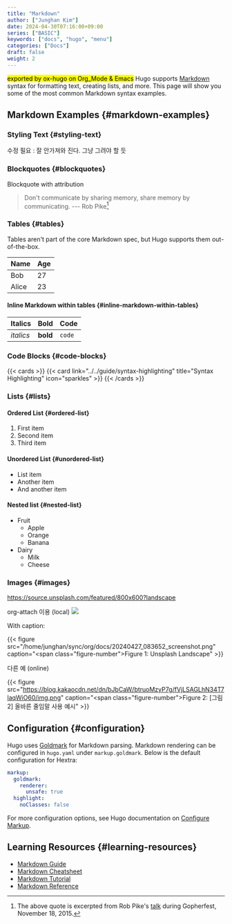 ```yaml
---
title: "Markdown"
author: ["Junghan Kim"]
date: 2024-04-30T07:16:00+09:00
series: ["BASIC"]
keywords: ["docs", "hugo", "menu"]
categories: ["Docs"]
draft: false
weight: 2
---
```


<mark>exported by ox-hugo on Org_Mode &amp; Emacs</mark> Hugo supports [Markdown](https://en.wikipedia.org/wiki/Markdown) syntax for formatting text, creating lists, and more. This page will show you some of the most common Markdown syntax examples.

<!--more-->


## Markdown Examples {#markdown-examples}


### Styling Text {#styling-text}

수정 필요 : 잘 안가져와 진다. 그냥 그려야 할 듯


### Blockquotes {#blockquotes}

Blockquote with attribution

> Don't communicate by sharing memory, share memory by communicating. --- Rob Pike[^fn:1]


### Tables {#tables}

Tables aren't part of the core Markdown spec, but Hugo supports them out-of-the-box.

| Name  | Age |
|-------|-----|
| Bob   | 27  |
| Alice | 23  |


#### Inline Markdown within tables {#inline-markdown-within-tables}

| Italics   | Bold     | Code   |
|-----------|----------|--------|
| _italics_ | **bold** | `code` |


### Code Blocks {#code-blocks}

{{< cards >}}
  {{< card link="../../guide/syntax-highlighting" title="Syntax Highlighting" icon="sparkles" >}}
{{< /cards >}}


### Lists {#lists}


#### Ordered List {#ordered-list}

1.  First item
2.  Second item
3.  Third item


#### Unordered List {#unordered-list}

-   List item
-   Another item
-   And another item


#### Nested list {#nested-list}

-   Fruit
    -   Apple
    -   Orange
    -   Banana
-   Dairy
    -   Milk
    -   Cheese


### Images {#images}

<https://source.unsplash.com/featured/800x600?landscape>

org-attach 이용 (local) ![](/home/junghan/sync/org/docs/20240427_083652_screenshot.png)

With caption:

{{< figure src="/home/junghan/sync/org/docs/20240427_083652_screenshot.png" caption="<span class=\"figure-number\">Figure 1: </span>Unsplash Landscape" >}}

다른 예 (online)

{{< figure src="https://blog.kakaocdn.net/dn/bJbCaW/btruoMzyP7g/fVjLSAGLhN34T7laqWiO60/img.png" caption="<span class=\"figure-number\">Figure 2: </span>[그림 2] 올바른 줄임말 사용 예시" >}}


## Configuration {#configuration}

Hugo uses [Goldmark](https://github.com/yuin/goldmark) for Markdown parsing. Markdown rendering can be configured in `hugo.yaml` under `markup.goldmark`. Below is the default configuration for Hextra:

```yaml
markup:
  goldmark:
    renderer:
      unsafe: true
  highlight:
    noClasses: false
```

For more configuration options, see Hugo documentation on [Configure Markup](https://gohugo.io/getting-started/configuration-markup/).


## Learning Resources {#learning-resources}

-   [Markdown Guide](https://www.markdownguide.org/)
-   [Markdown Cheatsheet](https://github.com/adam-p/markdown-here/wiki/Markdown-Cheatsheet)
-   [Markdown Tutorial](https://www.markdowntutorial.com/)
-   [Markdown Reference](https://commonmark.org/help/)

[^fn:1]: The above quote is excerpted from Rob Pike's [talk](https://www.youtube.com/watch?v=PAAkCSZUG1c) during Gopherfest, November 18, 2015.
